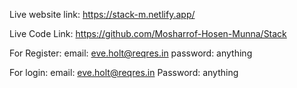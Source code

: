 Live website link: https://stack-m.netlify.app/

Live Code Link: https://github.com/Mosharrof-Hosen-Munna/Stack

For Register: email: eve.holt@reqres.in password: anything

For login: email: eve.holt@reqres.in Password: anything